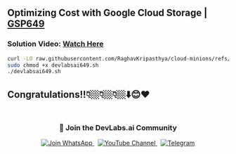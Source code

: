 
##  Optimizing Cost with Google Cloud Storage | [GSP649](https://www.cloudskillsboost.google/focuses/7830?parent=catalog)

###  **Solution Video:** [Watch Here]()


```bash
curl -LO raw.githubusercontent.com/RaghavKripasthya/cloud-minions/refs/heads/main/Optimizing%20Cost%20with%20Google%20Cloud%20Storage/devlabsai649.sh
sudo chmod +x devlabsai649.sh
./devlabsai649.sh
```



## Congratulations!!👇🏼👇🏼👇🏼⬇️😊❤️
<div align="center" style="padding: 5px;">
  <h3>📱 Join the DevLabs.ai Community</h3>
  
  <a href="https://chat.whatsapp.com/BeGG0HXiM469i3WFMgm4qs">
    <img src="https://img.shields.io/badge/Join_WhatsApp-25D366?style=for-the-badge&logo=whatsapp&logoColor=white" alt="Join WhatsApp">
  </a>
  &nbsp;
  <a href="https://www.youtube.com/channel/UCVFPYmP2CZvVmICxw7YHT8A">
    <img src="https://img.shields.io/badge/Subscribe-Devlabs%20ai-FF0000?style=for-the-badge&logo=youtube&logoColor=white" alt="YouTube Channel">
  </a>
  &nbsp;
  <a href="https://t.me/DevLabsai">
    <img src="https://img.shields.io/badge/DevLabsai-chats%20&Updates-0077B5?style=for-the-badge&logo=Telegram&logoColor=white" alt="Telegram">
</a>


</div>


